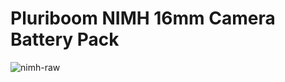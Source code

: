 # Pluriboom NIMH 16mm Camera Battery Pack

![nimh-raw](https://github.com/kamranjon/pluriboom-16mm-battery-packs/assets/3966239/5fc29179-77be-4210-973e-16929af6ab84)
